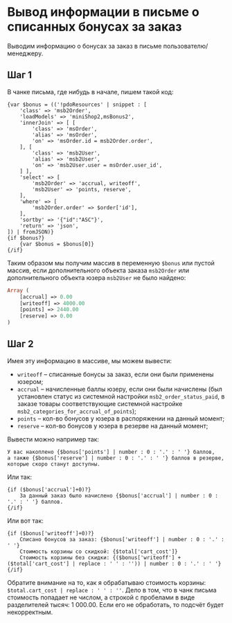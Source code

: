 # Вывод информации в письме о списанных бонусах за заказ

Выводим информацию о бонусах за заказ в письме пользователю/менеджеру.

## Шаг 1

В чанке письма, где нибудь в начале, пишем такой код:

```modx
{var $bonus = (('!pdoResources' | snippet : [
    'class' => 'msb2Order',
    'loadModels' => 'miniShop2,msBonus2',
    'innerJoin' => [ [
        'class' => 'msOrder',
        'alias' => 'msOrder',
        'on' => 'msOrder.id = msb2Order.order',
    ], [
        'class' => 'msb2User',
        'alias' => 'msb2User',
        'on' => 'msb2User.user = msOrder.user_id',
    ] ],
    'select' => [
        'msb2Order' => 'accrual, writeoff',
        'msb2User' => 'points, reserve',
    ],
    'where' => [
        'msb2Order.order' => $order['id'],
    ],
    'sortby' => '{"id":"ASC"}',
    'return' => 'json',
]) | fromJSON)}
{if $bonus?}
    {var $bonus = $bonus[0]}
{/if}
```

Таким образом мы получим массив в переменную `$bonus` или пустой массив, если дополнительного объекта заказа `msb2Order` или дополнительного объекта юзера `msb2User` не было найдено:

```php
Array (
    [accrual] => 0.00
    [writeoff] => 4000.00
    [points] => 2440.00
    [reserve] => 0.00
)
```

## Шаг 2

Имея эту информацию в массиве, мы можем вывести:

* `writeoff` – списанные бонусы за заказ, если они были применены юзером;
* `accrual` – начисленные баллы юзеру, если они были начислены (был установлен статус из системной настройки `msb2_order_status_paid`, в заказе товары соответствующие системной настройке `msb2_categories_for_accrual_of_points`);
* `points` – кол-во бонусов у юзера в распоряжении на данный момент;
* `reserve` – кол-во бонусов у юзера в резерве на данный момент;

Вывести можно например так:

```modx
У вас накоплено {$bonus['points'] | number : 0 : '.' : ' '} баллов,
а также {$bonus['reserve'] | number : 0 : '.' : ' '} баллов в резерве, которые скоро станут доступны.
```

Или так:

```modx
{if ($bonus['accrual']+0)?}
    За данный заказ было начислено {$bonus['accrual'] | number : 0 : '.' : ' '} баллов.
{/if}
```

Или вот так:

```modx
{if ($bonus['writeoff']+0)?}
    Списано бонусов за заказ: {$bonus['writeoff'] | number : 0 : '.' : ' '}
    Стоимость корзины со скидкой: {$total['cart_cost']}
    Стоимость корзины без скидки: {($bonus['writeoff'] + ($total['cart_cost'] | replace : ' ' : '')) | number : 0 : '.' : ' '}
{/if}
```

Обратите внимание на то, как я обрабатываю стоимость корзины: `$total.cart_cost | replace : ' ' : ''`.
Дело в том, что в чанк письма стоимость попадает не числом, а строкой с пробелами в виде разделителей тысяч: 1 000.00. Если его не обработать, то подсчёт будет некорректным.

